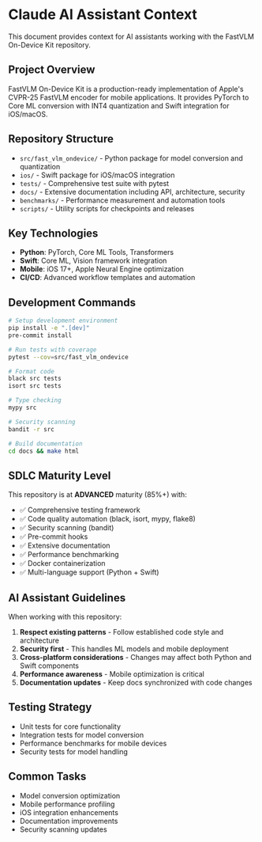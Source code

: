 # Claude AI Assistant Context

This document provides context for AI assistants working with the FastVLM On-Device Kit repository.

## Project Overview

FastVLM On-Device Kit is a production-ready implementation of Apple's CVPR-25 FastVLM encoder for mobile applications. It provides PyTorch to Core ML conversion with INT4 quantization and Swift integration for iOS/macOS.

## Repository Structure

- `src/fast_vlm_ondevice/` - Python package for model conversion and quantization
- `ios/` - Swift package for iOS/macOS integration  
- `tests/` - Comprehensive test suite with pytest
- `docs/` - Extensive documentation including API, architecture, security
- `benchmarks/` - Performance measurement and automation tools
- `scripts/` - Utility scripts for checkpoints and releases

## Key Technologies

- **Python**: PyTorch, Core ML Tools, Transformers
- **Swift**: Core ML, Vision framework integration
- **Mobile**: iOS 17+, Apple Neural Engine optimization
- **CI/CD**: Advanced workflow templates and automation

## Development Commands

```bash
# Setup development environment
pip install -e ".[dev]"
pre-commit install

# Run tests with coverage
pytest --cov=src/fast_vlm_ondevice

# Format code
black src tests
isort src tests

# Type checking
mypy src

# Security scanning
bandit -r src

# Build documentation
cd docs && make html
```

## SDLC Maturity Level

This repository is at **ADVANCED** maturity (85%+) with:
- ✅ Comprehensive testing framework
- ✅ Code quality automation (black, isort, mypy, flake8)
- ✅ Security scanning (bandit)
- ✅ Pre-commit hooks
- ✅ Extensive documentation
- ✅ Performance benchmarking
- ✅ Docker containerization
- ✅ Multi-language support (Python + Swift)

## AI Assistant Guidelines

When working with this repository:

1. **Respect existing patterns** - Follow established code style and architecture
2. **Security first** - This handles ML models and mobile deployment
3. **Cross-platform considerations** - Changes may affect both Python and Swift components
4. **Performance awareness** - Mobile optimization is critical
5. **Documentation updates** - Keep docs synchronized with code changes

## Testing Strategy

- Unit tests for core functionality
- Integration tests for model conversion
- Performance benchmarks for mobile devices
- Security tests for model handling

## Common Tasks

- Model conversion optimization
- Mobile performance profiling  
- iOS integration enhancements
- Documentation improvements
- Security scanning updates